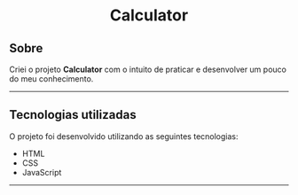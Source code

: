 <h1 align="center">
Calculator
</h1>

## Sobre
Criei o projeto **Calculator** com o intuito de praticar e desenvolver um pouco do meu conhecimento.

---

## Tecnologias utilizadas
O projeto foi desenvolvido utilizando as seguintes tecnologias:

- HTML
- CSS
- JavaScript

---

